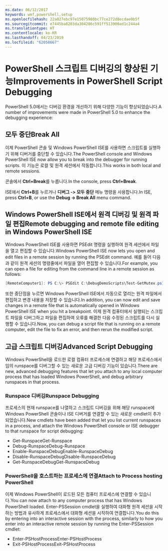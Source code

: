 ```yaml
---
ms.date: 06/12/2017
keywords: wmf,powershell,setup
ms.openlocfilehash: 22a027ebc97e15075980bc77ce272d8ecdae0b5f
ms.sourcegitcommit: e7445ba8203da304286c591ff513900ad1c244a4
ms.translationtype: HT
ms.contentlocale: ko-KR
ms.lasthandoff: 04/23/2019
ms.locfileid: "62058667"
---
```

# <a name="improvements-in-powershell-script-debugging"></a><span data-ttu-id="58c10-102">PowerShell 스크립트 디버깅의 향상된 기능</span><span class="sxs-lookup"><span data-stu-id="58c10-102">Improvements in PowerShell Script Debugging</span></span>

<span data-ttu-id="58c10-103">PowerShell 5.0에서는 디버깅 환경을 개선하기 위해 다양한 기능이 향상되었습니다.</span><span class="sxs-lookup"><span data-stu-id="58c10-103">A number of improvements were made in PowerShell 5.0 to enhance the debugging experience:</span></span>

## <a name="break-all"></a><span data-ttu-id="58c10-104">모두 중단</span><span class="sxs-lookup"><span data-stu-id="58c10-104">Break All</span></span>

<span data-ttu-id="58c10-105">이제 PowerShell 콘솔 및 Windows PowerShell ISE를 사용하면 스크립트를 실행하기 위해 디버거를 중단할 수 있습니다.</span><span class="sxs-lookup"><span data-stu-id="58c10-105">The PowerShell console and Windows PowerShell ISE now allow you to break into the debugger for running scripts.</span></span> <span data-ttu-id="58c10-106">이 기능은 로컬 및 원격 세션에서 작동합니다.</span><span class="sxs-lookup"><span data-stu-id="58c10-106">This works in both local and remote sessions.</span></span>

<span data-ttu-id="58c10-107">콘솔에서 **Ctrl+Break**를 누릅니다.</span><span class="sxs-lookup"><span data-stu-id="58c10-107">In the console, press **Ctrl+Break**.</span></span>

<span data-ttu-id="58c10-108">ISE에서 **Ctrl+B**를 누르거나 **디버그 -> 모두 중단** 메뉴 명령을 사용합니다.</span><span class="sxs-lookup"><span data-stu-id="58c10-108">In ISE, press **Ctrl+B**, or use the **Debug -> Break All** menu command.</span></span>

## <a name="remote-debugging-and-remote-file-editing-in-windows-powershell-ise"></a><span data-ttu-id="58c10-109">Windows PowerShell ISE에서 원격 디버깅 및 원격 파일 편집</span><span class="sxs-lookup"><span data-stu-id="58c10-109">Remote debugging and remote file editing in Windows PowerShell ISE</span></span>

<span data-ttu-id="58c10-110">Windows PowerShell ISE를 사용하면 PSEdit 명령을 실행하여 원격 세션에서 파일을 열고 편집할 수 있습니다.</span><span class="sxs-lookup"><span data-stu-id="58c10-110">Windows PowerShell ISE now lets you open and edit files in a remote session by running the PSEdit command.</span></span>
<span data-ttu-id="58c10-111">예를 들어 다음과 같이 원격 세션의 명령줄에서 파일을 열어 편집할 수 있습니다.</span><span class="sxs-lookup"><span data-stu-id="58c10-111">For example, you can open a file for editing from the command line in a remote session as follows:</span></span>

```powershell
[RemoteComputer1]: PS C:\> PSEdit C:\DebugDemoScripts\Test-GetMutex.ps1
```

<span data-ttu-id="58c10-112">또한 중단점을 누르면 Windows PowerShell ISE에서 자동으로 열리는 원격 파일에서 편집하고 변경 내용을 저장할 수 있습니다.</span><span class="sxs-lookup"><span data-stu-id="58c10-112">In addition, you can now edit and save changes in a remote file that is automatically opened in Windows PowerShell ISE when you hit a breakpoint.</span></span>
<span data-ttu-id="58c10-113">이제 원격 컴퓨터에서 실행되는 스크립트 파일을 디버그하고 파일을 편집하여 오류를 해결한 다음 수정된 스크립트를 다시 실행할 수 있습니다.</span><span class="sxs-lookup"><span data-stu-id="58c10-113">Now, you can debug a script file that is running on a remote computer, edit the file to fix an error, and then rerun the modified script.</span></span>

## <a name="advanced-script-debugging"></a><span data-ttu-id="58c10-114">고급 스크립트 디버깅</span><span class="sxs-lookup"><span data-stu-id="58c10-114">Advanced Script Debugging</span></span>

<span data-ttu-id="58c10-115">Windows PowerShell을 로드한 로컬 컴퓨터 프로세스에 연결하고 해당 프로세스에서 임의 runspace를 디버그할 수 있는 새로운 고급 디버깅 기능이 있습니다.</span><span class="sxs-lookup"><span data-stu-id="58c10-115">There are new, advanced debugging features that let you attach to any local computer process that has loaded Windows PowerShell, and debug arbitrary runspaces in that process.</span></span>

### <a name="runspace-debugging"></a><span data-ttu-id="58c10-116">Runspace 디버깅</span><span class="sxs-lookup"><span data-stu-id="58c10-116">Runspace Debugging</span></span>

<span data-ttu-id="58c10-117">프로세스의 현재 runspace를 나열하고 스크립트 디버깅을 위해 해당 runspace에 Windows PowerShell 콘솔이나 ISE 디버거를 연결할 수 있는 새로운 cmdlet이 추가되었습니다.</span><span class="sxs-lookup"><span data-stu-id="58c10-117">New cmdlets have been added that let you list current runspaces in a process, and attach the Windows PowerShell console or ISE debugger to that runspace for script debugging:</span></span>

-   <span data-ttu-id="58c10-118">Get-Runspace</span><span class="sxs-lookup"><span data-stu-id="58c10-118">Get-Runspace</span></span>
-   <span data-ttu-id="58c10-119">Debug-Runspace</span><span class="sxs-lookup"><span data-stu-id="58c10-119">Debug-Runspace</span></span>
-   <span data-ttu-id="58c10-120">Enable-RunspaceDebug</span><span class="sxs-lookup"><span data-stu-id="58c10-120">Enable-RunspaceDebug</span></span>
-   <span data-ttu-id="58c10-121">Disable-RunspaceDebug</span><span class="sxs-lookup"><span data-stu-id="58c10-121">Disable-RunspaceDebug</span></span>
-   <span data-ttu-id="58c10-122">Get-RunspaceDebug</span><span class="sxs-lookup"><span data-stu-id="58c10-122">Get-RunspaceDebug</span></span>

### <a name="attach-to-process-hosting-powershell"></a><span data-ttu-id="58c10-123">PowerShell을 호스트하는 프로세스에 연결</span><span class="sxs-lookup"><span data-stu-id="58c10-123">Attach to Process hosting PowerShell</span></span>

<span data-ttu-id="58c10-124">이제 Windows PowerShell이 로드된 모든 컴퓨터 프로세스에 연결할 수 있습니다.</span><span class="sxs-lookup"><span data-stu-id="58c10-124">You can now attach to any computer process that has Windows PowerShell loaded.</span></span> <span data-ttu-id="58c10-125">Enter-PSSession cmdlet을 실행하여 대화형 원격 세션을 시작하는 방법과 유사하게 프로세스에서 대화형 세션을 시작하여 연결합니다.</span><span class="sxs-lookup"><span data-stu-id="58c10-125">You do this by entering into an interactive session with the process, similarly to how you enter into an interactive remote session by running the Enter-PSSession cmdlet:</span></span>

-   <span data-ttu-id="58c10-126">Enter-PSHostProcess</span><span class="sxs-lookup"><span data-stu-id="58c10-126">Enter-PSHostProcess</span></span>
-   <span data-ttu-id="58c10-127">Exit-PSHostProcess</span><span class="sxs-lookup"><span data-stu-id="58c10-127">Exit-PSHostProcess</span></span>
